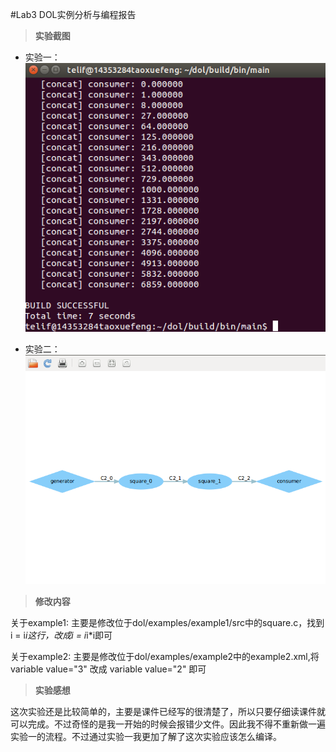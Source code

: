 #Lab3 DOL实例分析与编程报告
<br/>
>**实验截图**

* 实验一：
![pic1.jpg](https://github.com/JoshTao/Picture/blob/master/lab3/pic1.png)

* 实验二：
![pic3.jpg](https://github.com/JoshTao/Picture/blob/master/lab3/pic3.png)

>**修改内容**

关于example1:
主要是修改位于dol/examples/example1/src中的square.c，找到i = i*i这行，改成i = i*i*i即可

关于example2:
主要是修改位于dol/examples/example2中的example2.xml,将variable value="3" 改成 variable value="2" 即可

>**实验感想**

这次实验还是比较简单的，主要是课件已经写的很清楚了，所以只要仔细读课件就可以完成。不过奇怪的是我一开始的时候会报错少文件。因此我不得不重新做一遍实验一的流程。不过通过实验一我更加了解了这次实验应该怎么编译。



